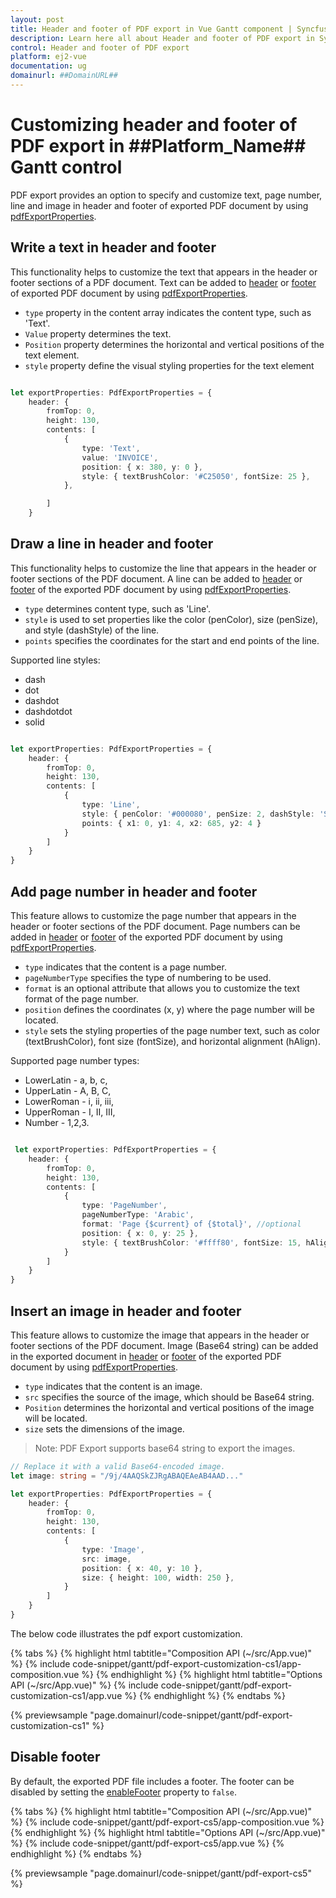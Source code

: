 ```yaml
---
layout: post
title: Header and footer of PDF export in Vue Gantt component | Syncfusion
description: Learn here all about Header and footer of PDF export in Syncfusion Vue Gantt component of Syncfusion Essential JS 2 and more.
control: Header and footer of PDF export
platform: ej2-vue
documentation: ug
domainurl: ##DomainURL##
---
```


# Customizing header and footer of PDF export in ##Platform_Name## Gantt control

PDF export provides an option to specify and customize text, page number, line and image in header and footer of exported PDF document by using [pdfExportProperties](https://helpej2.syncfusion.com/vue/documentation/api/gantt/pdfExportProperties/).

## Write a text in header and footer

This functionality helps to customize the text that appears in the header or footer sections of a PDF document. Text can be added to [header](https://helpej2.syncfusion.com/vue/documentation/api/gantt/pdfHeader/) or [footer](https://helpej2.syncfusion.com/react/documentation/api/vue/pdfFooter/) of exported PDF document by using [pdfExportProperties](https://helpej2.syncfusion.com/vue/documentation/api/gantt/pdfExportProperties/).

* `type` property in the content array indicates the content type, such as 'Text'.
* `Value` property determines the text. 
* `Position` property determines the horizontal and vertical positions of the text element.
* `style` property define the visual styling properties for the text element

```ts

let exportProperties: PdfExportProperties = {
    header: {
        fromTop: 0,
        height: 130,
        contents: [
            {
                type: 'Text',
                value: 'INVOICE',
                position: { x: 380, y: 0 },
                style: { textBrushColor: '#C25050', fontSize: 25 },
            },

        ]
    }

```

## Draw a line in header and footer

This functionality helps to customize the line that appears in the header or footer sections of the PDF document. A line can be added to [header](https://helpej2.syncfusion.com/vue/documentation/api/gantt/pdfHeader/) or [footer](https://helpej2.syncfusion.com/vue/documentation/api/gantt/pdfFooter/) of the exported PDF document by using [pdfExportProperties](https://helpej2.syncfusion.com/vue/documentation/api/gantt/pdfExportProperties/).

* `type` determines content type, such as 'Line'.
* `style` is used to set properties like the color (penColor), size (penSize), and style (dashStyle) of the line.
* `points` specifies the coordinates for the start and end points of the line.

Supported line styles:
* dash
* dot
* dashdot
* dashdotdot
* solid

```ts

let exportProperties: PdfExportProperties = {
    header: {
        fromTop: 0,
        height: 130,
        contents: [
            {
                type: 'Line',
                style: { penColor: '#000080', penSize: 2, dashStyle: 'Solid' },
                points: { x1: 0, y1: 4, x2: 685, y2: 4 }
            }
        ]
    }
}

```

## Add page number in header and footer

This feature allows to customize the page number that appears in the header or footer sections of the PDF document. Page numbers can be added in [header](https://helpej2.syncfusion.com/react/documentation/api/gantt/pdfHeader/) or [footer](https://helpej2.syncfusion.com/react/documentation/api/gantt/pdfFooter/) of the exported PDF document by using [pdfExportProperties](https://helpej2.syncfusion.com/react/documentation/api/gantt/pdfExportProperties/).

* `type` indicates that the content is a page number.
* `pageNumberType` specifies the type of numbering to be used.
* `format` is an optional attribute that allows you to customize the text format of the page number.
* `position` defines the coordinates (x, y) where the page number will be located.
* `style` sets the styling properties of the page number text, such as color (textBrushColor), font size (fontSize), and horizontal alignment (hAlign).

Supported page number types:
* LowerLatin - a, b, c,
* UpperLatin - A, B, C,
* LowerRoman - i, ii, iii,
* UpperRoman - I, II, III,
* Number - 1,2,3.

```ts

 let exportProperties: PdfExportProperties = {
    header: {
        fromTop: 0,
        height: 130,
        contents: [
            {
                type: 'PageNumber',
                pageNumberType: 'Arabic',
                format: 'Page {$current} of {$total}', //optional
                position: { x: 0, y: 25 },
                style: { textBrushColor: '#ffff80', fontSize: 15, hAlign: 'Center' }
            }
        ]
    }
}

```

## Insert an image in header and footer

This feature allows to customize the image that appears in the header or footer sections of the PDF document. Image (Base64 string) can be added in the exported document in [header](https://helpej2.syncfusion.com/react/documentation/api/gantt/pdfHeader/) or [footer](https://helpej2.syncfusion.com/react/documentation/api/gantt/pdfFooter/) of the exported PDF document by using [pdfExportProperties](https://helpej2.syncfusion.com/react/documentation/api/gantt/pdfExportProperties/).

* `type` indicates that the content is an image.
* `src` specifies the source of the image, which should be Base64 string. 
* `Position` determines the horizontal and vertical positions of the image will be located.
* `size` sets the dimensions of the image.

>Note: PDF Export supports base64 string to export the images.

```ts
// Replace it with a valid Base64-encoded image.
let image: string = "/9j/4AAQSkZJRgABAQEAeAB4AAD..." 

let exportProperties: PdfExportProperties = {
    header: {
        fromTop: 0,
        height: 130,
        contents: [
            {
                type: 'Image',
                src: image,
                position: { x: 40, y: 10 },
                size: { height: 100, width: 250 },
            }
        ]
    }
}

```

The below code illustrates the pdf export customization.

{% tabs %}
{% highlight html tabtitle="Composition API (~/src/App.vue)" %}
{% include code-snippet/gantt/pdf-export-customization-cs1/app-composition.vue %}
{% endhighlight %}
{% highlight html tabtitle="Options API (~/src/App.vue)" %}
{% include code-snippet/gantt/pdf-export-customization-cs1/app.vue %}
{% endhighlight %}
{% endtabs %}
        
{% previewsample "page.domainurl/code-snippet/gantt/pdf-export-customization-cs1" %}

## Disable footer 

By default, the exported PDF file includes a footer. The footer can be disabled by setting the [enableFooter](https://ej2.syncfusion.com/vue/documentation/api/gantt/pdfExportProperties/#enablefooter) property to `false`. 

{% tabs %}
{% highlight html tabtitle="Composition API (~/src/App.vue)" %}
{% include code-snippet/gantt/pdf-export-cs5/app-composition.vue %}
{% endhighlight %}
{% highlight html tabtitle="Options API (~/src/App.vue)" %}
{% include code-snippet/gantt/pdf-export-cs5/app.vue %}
{% endhighlight %}
{% endtabs %}
        
{% previewsample "page.domainurl/code-snippet/gantt/pdf-export-cs5" %}